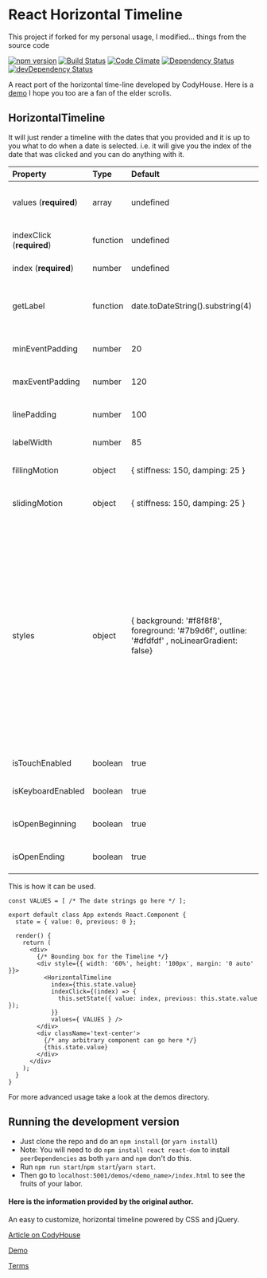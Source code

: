 # React Horizontal Timeline
This project if forked for my personal usage, I modified... things from the source code

[![npm version](https://badge.fury.io/js/react-horizontal-timeline.svg)](https://badge.fury.io/js/react-horizontal-timeline)
[![Build Status](https://travis-ci.org/jckdrpr/react-horizontal-timeline.svg?branch=master)](https://travis-ci.org/jckdrpr/react-horizontal-timeline)
[![Code Climate](https://codeclimate.com/github/jckdrpr/react-horizontal-timeline/badges/gpa.svg)](https://codeclimate.com/github/jckdrpr/react-horizontal-timeline)
[![Dependency Status](https://david-dm.org/jckdrpr/react-horizontal-timeline.svg)](https://david-dm.org/jckdrpr/react-horizontal-timeline)
[![devDependency Status](https://david-dm.org/jckdrpr/react-horizontal-timeline/dev-status.svg)](https://david-dm.org/jckdrpr/react-horizontal-timeline#info=devDependencies)

A react port of the horizontal time-line developed by CodyHouse.
Here is a [demo](http://sherubthakur.github.io/react-horizontal-timeline) I hope you too are a fan of the elder scrolls.

## HorizontalTimeline

It will just render a timeline with the dates that you provided and it is up to you what to do when a date is selected. i.e. it will give you the index of the date that was clicked and you can do anything with it.

Property	                  |	Type   	     |	Default	                      |	Description
:--------------------------|:--------------|:-------------------------------|:--------------------------------
 values (**required**)     | array         | undefined                      | **sorted** array of dates (format:**yyyy-mm-dd**)
 indexClick (**required**) | function      | undefined                      | function that takes the index of the array as argument
 index (**required**)      | number        | undefined                      | the index of the selected date
 getLabel                  | function      | date.toDateString().substring(4) |  A function to calculate the label of the event based on the date of the event
 minEventPadding           | number        | 20                             | The minimum padding between two event labels
 maxEventPadding           | number        | 120                            | The maximum padding between two event labels
 linePadding               | number        | 100                            | Padding used at the start and end of the timeline
 labelWidth                | number        | 85                             | The width of an individual label
 fillingMotion             | object        |{ stiffness: 150, damping: 25 } | Sets the animation style of how filling motion will look
 slidingMotion             | object        |{ stiffness: 150, damping: 25 } | Sets the animation style of how sliding motion will look
 styles                    | object        |{ background: '#f8f8f8', foreground: '#7b9d6f', outline: '#dfdfdf' , noLinearGradient: false} | object containing the styles for the timeline currently outline (the color of the boundaries of the timeline and the buttons on it's either side), foreground (the filling color, active color) and background (the background color of your page) colors of the timeline can be changed, noLinearGradient determine whenever to draw linear gradient color in li.style:background-image.
 isTouchEnabled            | boolean       | true                           | Enable touch events (swipe left, right)
 isKeyboardEnabled         | boolean       | true                           | Enable keyboard events (up, down, left, right)
 isOpenBeginning           | boolean       | true                           | Show the beginning of the timeline as open ended
 isOpenEnding              | boolean       | true                           | Show the ending of the timeline as open ended

This is how it can be used.

```
const VALUES = [ /* The date strings go here */ ];

export default class App extends React.Component {
  state = { value: 0, previous: 0 };

  render() {
    return (
      <div>
        {/* Bounding box for the Timeline */}
        <div style={{ width: '60%', height: '100px', margin: '0 auto' }}>
          <HorizontalTimeline
            index={this.state.value}
            indexClick={(index) => {
              this.setState({ value: index, previous: this.state.value });
            }}
            values={ VALUES } />
        </div>
        <div className='text-center'>
          {/* any arbitrary component can go here */}    
          {this.state.value}
        </div>
      </div>
    );
  }
}

```
For more advanced usage take a look at the demos directory.

## Running the development version
- Just clone the repo and do an `npm install` (or `yarn install`)
- Note: You will need to do `npm install react react-dom` to install `peerDependencies` as both `yarn` and `npm` don't do this.
- Run `npm run start`/`npm start`/`yarn start`.
- Then go to `localhost:5001/demos/<demo_name>/index.html` to see the fruits of your labor.

#### Here is the information provided by the original author.

An easy to customize, horizontal timeline powered by CSS and jQuery.

[Article on CodyHouse](http://codyhouse.co/gem/horizontal-timeline/)

[Demo](https://codyhouse.co/demo/horizontal-timeline/index.html)

[Terms](http://codyhouse.co/terms/)

